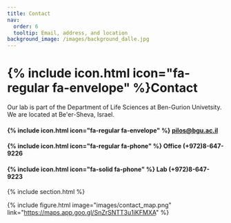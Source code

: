 ```yaml
---
title: Contact
nav:
  order: 6
  tooltip: Email, address, and location
background_image: /images/background_dalle.jpg
---
```


# {% include icon.html icon="fa-regular fa-envelope" %}Contact

Our lab is part of the Department of Life Sciences at Ben-Gurion Univetsity. We are located at Be'er-Sheva, Israel.

#### {% include icon.html icon="fa-regular fa-envelope" %} pilos@bgu.ac.il

#### {% include icon.html icon="fa-regular fa-phone" %} Office (+972)8-647-9226

#### {% include icon.html icon="fa-solid fa-phone" %} Lab (+972)8-647-9223

{% include section.html %}

{%
  include figure.html
  image="images/contact_map.png"
  link="https://maps.app.goo.gl/SnZrSNTT3u1iKFMXA"
%}

<!--
<script>
  document.addEventListener('DOMContentLoaded', (event) => {
    document.querySelector('main').style.backgroundImage = "url('/images/background_dalle.jpg')";
    document.querySelector('main').style.backgroundSize = "cover";
    document.querySelector('main').style.backgroundRepeat = "no-repeat";
  });
</script>  -->


